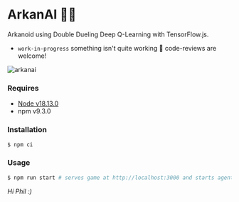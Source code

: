 # ArkanAI 🧱🧠

Arkanoid using Double Dueling Deep Q-Learning with TensorFlow.js.

- `work-in-progress` something isn't quite working 🤔 code-reviews are welcome!

![arkanai](https://user-images.githubusercontent.com/4450399/212890909-b4d4facd-4585-43c5-8c1c-de573cc10b4f.gif)

### Requires

- [Node v18.13.0](https://nodejs.org/)
- npm v9.3.0

### Installation

```sh
$ npm ci
```

### Usage

```sh
$ npm run start # serves game at http://localhost:3000 and starts agent at http://localhost:5000 concurrently
```

_Hi Phil :)_
